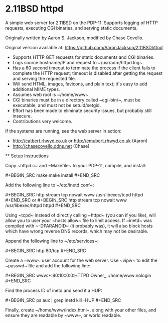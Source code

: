 # 2.11BSD httpd

A simple web server for 2.11BSD on the PDP-11. Supports logging of HTTP
requests, executing CGI binaries, and serving static documents.

Originally written by Aaron S. Jackson, modified by Chase Covello.

Original version available at:
https://github.com/AaronJackson/2.11BSDhttpd

- Supports HTTP GET requests for static documents and CGI binaries.
- Logs source hostname/IP and request to ~/usr/adm/httpd.log~.
- Has a 60 second timeout to terminate the process if the client fails to
complete the HTTP request; timeout is disabled after getting the request
and serving the requested file.
- Will send HTML, images, favicons, and plain text; it's easy to add
additional MIME types.
- Assumes web root is ~/home/www~.
- CGI binaries must be in a directory called ~cgi-bin/~, must be executable,
and must not be setuid/setgid.
- Effort has been made to eliminate security issues, but probably still
insecure.
- Contributions very welcome.

If the systems are running, see the web server in action:
- http://catbert.rhwyd.co.uk or http://emubert.rhwyd.co.uk (Aaron)
- http://chasecovello.ddns.net (Chase)

** Setup Instructions

Copy ~httpd.c~ and ~Makefile~ to your PDP-11, compile, and install:

#+BEGIN_SRC
make
make install
#+END_SRC

Add the following line to ~/etc/inetd.conf~:

#+BEGIN_SRC
http    stream  tcp     nowait  www     /usr/libexec/tcpd       httpd
#+END_SRC
or
#+BEGIN_SRC
http    stream  tcp     nowait  www     /usr/libexec/httpd      httpd
#+END_SRC

Using ~tcpd~ instead of directly calling ~httpd~ (you can if you
like), will allow you to user your ~hosts.allow~ file to limit
access. If ~inetd~ was compiled with ~-DPARANOID~ (it probably was),
it will also block hosts which have wrong reverse DNS records, which
may not be desirable.

Append the following line to ~/etc/services~:

#+BEGIN_SRC
http            80/tcp
#+END_SRC

Create a ~www~ user account for the web server. Use ~vipw~ to edit the
~passwd~ file and add the following line:

#+BEGIN_SRC
www:*:80:10::0:0:HTTPD Owner,,,:/home/www:nologin
#+END_SRC

Find the process ID of inetd and send it a HUP:

#+BEGIN_SRC
ps aux | grep inetd
kill -HUP <PID>
#+END_SRC

Finally, create ~/home/www/index.html~, along with your other files,
and ensure they are readable by ~www~, or world readable.
